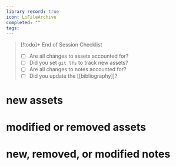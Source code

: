 ```yaml
---
library record: true
icon: LiFileArchive
completed: ""
tags:
---
```


> [!todo]+ End of Session Checklist
> - [ ] Are all changes to assets accounted for?
> - [ ] Did you set `git lfs` to track new assets?
> - [ ] Are all changes to notes accounted for?
> - [ ] Did you update the [[bibliography]]?

# new assets

# modified or removed assets

# new, removed, or modified notes
